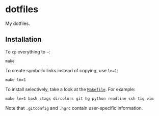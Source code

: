 # dotfiles

My dotfiles.

## Installation

To `cp` everything to `~`:

    make

To create symbolic links instead of copying, use `ln=1`:

    make ln=1

To install selectively, take a look at the [`Makefile`](Makefile). For example:

    make ln=1 bash ctags dircolors git hg python readline ssh tig vim

Note that `.gitconfig` and `.hgrc` contain user-specific information.
